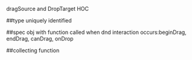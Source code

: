 dragSource and DropTarget HOC

##type 
    uniquely identified 
    
##spec
    obj with function
    called when dnd interaction occurs:beginDrag, endDrag, canDrag, onDrop
    
##collecting function

    
    














